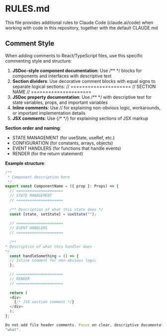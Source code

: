 # RULES.md

This file provides additional rules to Claude Code (claude.ai/code) when working with code in this repository, together with the default CLAUDE.md

## Comment Style

When adding comments to React/TypeScript files, use this specific commenting style and structure:

1. **JSDoc-style component documentation**: Use /** */ blocks for components and interfaces with descriptive text
2. **Section dividers**: Use decorative comment blocks with equal signs to separate logical sections:
// =====================
// SECTION NAME
// =====================
3. **JSDoc property documentation**: Use /** */ with descriptive text for state variables, props, and important 
variables
4. **Inline comments**: Use // for explaining non-obvious logic, workarounds, or important implementation details
5. **JSX comments**: Use {/* */} for explaining sections of JSX markup

**Section order and naming**:
- STATE MANAGEMENT (for useState, useRef, etc.)
- CONFIGURATION (for constants, arrays, objects)
- EVENT HANDLERS (for functions that handle events)
- RENDER (for the return statement)

**Example structure**:
```typescript
/**
 * Component description here
 */
export const ComponentName = ({ prop }: Props) => {
  // =====================
  // STATE MANAGEMENT
  // =====================
  
  /** Description of what this state does */
  const [state, setState] = useState("");
  
  // =====================
  // EVENT HANDLERS
  // =====================
  
  /**
* Description of what this handler does
*/
  const handleSomething = () => {
  // Inline comment for non-obvious logic
  };

  // =====================
  // RENDER
  // =====================
  
  return (
  <div>
    {/* JSX section comment */}
  </div>
  );
};

Do not add file header comments. Focus on clear, descriptive documentation that explains the "why" not just the
"what".
```
